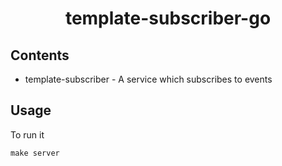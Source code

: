 <div align="center">
    <h1>template-subscriber-go</h1>
</div>

## Contents

- template-subscriber - A service which subscribes to events

## Usage

To run it

```
make server
```
